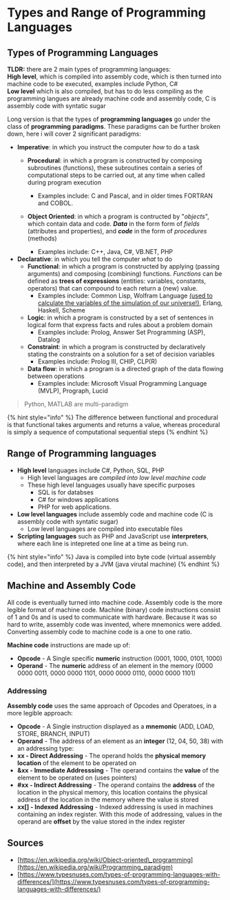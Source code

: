 # Types and Range of Programming Languages

## Types of Programming Languages

**TLDR:** there are 2 main types of programming languages:  
**High level**, which is compiled into assembly code, which is then turned into machine code to be executed, examples include Python, C\#  
**Low level** which is also compiled, but has to do less compiling as the programming langues are already machine code and assembly code, C is assembly code with syntatic sugar

Long version is that the types of **programming languages** go under the class of **programming** **paradigms**. These paradigms can be further broken down, here i will cover 2 significant paradigms:

* **Imperative**: in which you instruct the computer _how_ to do a task
  * **Procedural**: in which a program is constructed by composing subroutines \(functions\), these subroutines contain a series of computational steps to be carried out, at any time when called during program execution
    * Examples include: C and Pascal, and in older times FORTRAN and COBOL.
  * **Object Oriented**: in which a program is contructed by "_objects_", which contain data and code. _**Data**_ in the form form of _fields_ \(attributes and properties\), and _**code**_ in the form of _procedures_ \(methods\)

    * Examples include: C++, Java, C\#, VB.NET, PHP
* **Declarative**: in which you tell the computer _what_ to do
  * **Functional**: in which a program is constructed by applying \(passing arguments\) and composing \(combining\) functions. _Functions_ can be defined as **trees of expressions** \(entities: variables, constants, operators\) that can compound to each return a \(new\) value.
    * Examples include: Common Lisp, Wolfram Language [\(used to calculate the variables of the simulation of our universe!\)](https://www.youtube.com/watch?v=-t1_ffaFXao), Erlang, Haskell, Scheme
  * **Logic**: in which a program is constructed by a set of sentences in logical form that express facts and rules about a problem domain
    * Examples include: Prolog, Answer Set Programming \(ASP\), Datalog
  * **Constraint**: in which a program is constructed by declaratively stating the constraints on a solution for a set of decision variables
    * Examples include: Prolog III, CHIP, CLP\(R\)
  * **Data flow**: in which a program is a directed graph of the data flowing between operations
    * Examples include: Microsoft Visual Programming Language \(MVLP\), Prograph, Lucid

> Python, MATLAB are multi-paradigm

{% hint style="info" %}
The difference between functional and procedural is that functional takes arguments and returns a value, whereas procedural is simply a sequence of computational sequential steps
{% endhint %}

## Range of Programming languages

* **High level** languages include C\#, Python, SQL, PHP
  * High level languages are _compiled into low level machine code_
  * These high level languages usually have specific purposes
    * SQL is for databses
    * C\# for windows applications
    * PHP for web applications. 
* **Low level languages** include assembly code and machine code \(C is assembly code with syntatic sugar\)
  * Low level languages are compiled into executable files
* **Scripting languages** such as PHP and JavaScript use **interpreters**, where each line is intepreted one line at a time as being run.

{% hint style="info" %}
Java is compiled into byte code \(virtual assembly code\), and then interpreted by a JVM \(java virutal machine\)
{% endhint %}

## Machine and Assembly Code

All code is eventually turned into machine code. Assembly code is the more legible format of machine code. Machine \(binary\) code instructions consist of 1 and 0s and is used to communicate with hardware. Because it was so hard to write, assembly code was invented, where mnemonics were added. Converting assembly code to machine code is a one to one ratio.

 **Machine code** instructions are made up of:

* **Opcode** - A Single specific **numeric** instruction \(0001, 1000, 0101, 1000\)
* **Operand** - The **numeric** address of an element in the memory \(0000 0000 0011, 0000 0000 1101, 0000 0000 0110, 0000 0000 1101\)

### **Addressing**

**Assembly code** uses the same approach of Opcodes and Operatoes, in a more legible approach:

*  **Opcode** - A Single instruction displayed as a **mnemonic** \(ADD, LOAD, STORE, BRANCH, INPUT\)
*  **Operand** - The address of an element as an **integer** \(12, 04, 50, 38\) with an addressing type: 
  * **xx - Direct Addressing** - The operand holds the **physical memory location** of the element to be operated on 
  * **&xx - Immediate Addresssing** - The operand contains the **value** of the element to be operated on  \(uses pointers\)
  * **\#xx - Indirect Addressing** - The operand contains the **address** of the location in the physical memory, this location contains the physical address of the location in the memory where the value is stored 
  * **xx\[\] - Indexed Addressing** - Indexed addressing is used in machines containing an index register. With this mode of addressing, values in the operand are **offset** by the value stored in the index register

## Sources

* [https://en.wikipedia.org/wiki/Object-oriented\_programming](https://en.wikipedia.org/wiki/Programming_paradigm)
* [https://www.typesnuses.com/types-of-programming-languages-with-differences/](https://www.typesnuses.com/types-of-programming-languages-with-differences/)

